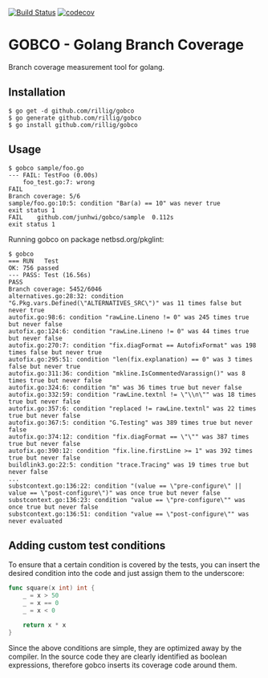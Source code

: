 [![Build Status](https://travis-ci.com/rillig/gobco.svg?branch=master)](https://travis-ci.com/rillig/gobco)
[![codecov](https://codecov.io/gh/rillig/gobco/branch/master/graph/badge.svg)](https://codecov.io/gh/rillig/gobco)

# GOBCO - Golang Branch Coverage

Branch coverage measurement tool for golang.

## Installation

```text
$ go get -d github.com/rillig/gobco
$ go generate github.com/rillig/gobco
$ go install github.com/rillig/gobco
```

## Usage

```text
$ gobco sample/foo.go
--- FAIL: TestFoo (0.00s)
    foo_test.go:7: wrong
FAIL
Branch coverage: 5/6
sample/foo.go:10:5: condition "Bar(a) == 10" was never true
exit status 1
FAIL    github.com/junhwi/gobco/sample  0.112s
exit status 1
```

Running gobco on package netbsd.org/pkglint:

```text
$ gobco
=== RUN   Test
OK: 756 passed
--- PASS: Test (16.56s)
PASS
Branch coverage: 5452/6046
alternatives.go:28:32: condition "G.Pkg.vars.Defined(\"ALTERNATIVES_SRC\")" was 11 times false but never true
autofix.go:98:6: condition "rawLine.Lineno != 0" was 245 times true but never false
autofix.go:124:6: condition "rawLine.Lineno != 0" was 44 times true but never false
autofix.go:270:7: condition "fix.diagFormat == AutofixFormat" was 198 times false but never true
autofix.go:295:51: condition "len(fix.explanation) == 0" was 3 times false but never true
autofix.go:311:36: condition "mkline.IsCommentedVarassign()" was 8 times true but never false
autofix.go:324:6: condition "m" was 36 times true but never false
autofix.go:332:59: condition "rawLine.textnl != \"\\n\"" was 18 times true but never false
autofix.go:357:6: condition "replaced != rawLine.textnl" was 22 times true but never false
autofix.go:367:5: condition "G.Testing" was 389 times true but never false
autofix.go:374:12: condition "fix.diagFormat == \"\"" was 387 times true but never false
autofix.go:390:12: condition "fix.line.firstLine >= 1" was 392 times true but never false
buildlink3.go:22:5: condition "trace.Tracing" was 19 times true but never false
...
substcontext.go:136:22: condition "(value == \"pre-configure\" || value == \"post-configure\")" was once true but never false
substcontext.go:136:23: condition "value == \"pre-configure\"" was once true but never false
substcontext.go:136:51: condition "value == \"post-configure\"" was never evaluated
```

## Adding custom test conditions

To ensure that a certain condition is covered by the tests, you can insert
the desired condition into the code and just assign them to the underscore:

~~~go
func square(x int) int {
    _ = x > 50
    _ = x == 0
    _ = x < 0

    return x * x
}
~~~

Since the above conditions are simple, they are optimized away by the compiler.
In the source code they are clearly identified as boolean expressions, therefore
gobco inserts its coverage code around them.
